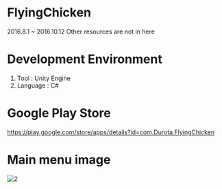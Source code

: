 # FlyingChicken
2016.8.1 ~ 2016.10.12
Other resources are not in here

# Development Environment
1. Tool : Unity Engine
2. Language : C#

# Google Play Store
https://play.google.com/store/apps/details?id=com.Durota.FlyingChicken

# Main menu image
![2](https://user-images.githubusercontent.com/37236920/62009980-05b2d300-b1a0-11e9-8891-d9a61d8db2a0.png)
